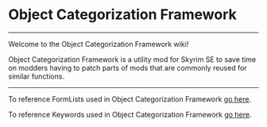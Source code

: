 # Object Categorization Framework

---

Welcome to the Object Categorization Framework wiki!

Object Categorization Framework is a utility mod for Skyrim SE to save time on modders having to patch parts of mods that are commonly reused for similar functions.

---

To reference FormLists used in Object Categorization Framework [go here](https://github.com/GroundAura/Object-Categorization-Framework/wiki/FormList-Reference).

To reference Keywords used in Object Categorization Framework [go here](https://github.com/GroundAura/Object-Categorization-Framework/wiki/Keyword-Reference).
